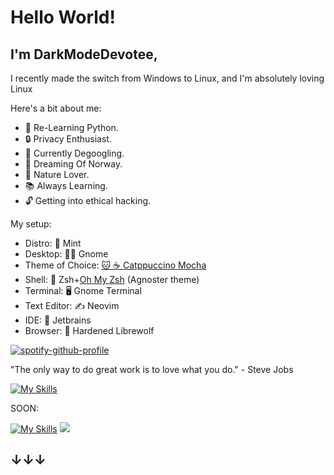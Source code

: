 # Hello World!
## I'm DarkModeDevotee, 
I recently made the switch from Windows to Linux, and I'm absolutely loving Linux 

Here's a bit about me:

- 🌱 Re-Learning Python.
- 🔒 Privacy Enthusiast.
- 🛑 Currently Degoogling.
- 🌌 Dreaming Of Norway.
- 🌲 Nature Lover.
- 📚 Always Learning.
- 🔓 Getting into ethical hacking.


My setup:
- Distro: 🌿 Mint
- Desktop: 🧙‍♂️ Gnome
- Theme of Choice: [🐱 ☕️ Catppuccino Mocha](https://github.com/catppuccin/catppuccin)
- Shell: 🐚 Zsh+[Oh My Zsh](https://github.com/ohmyzsh/ohmyzsh) (Agnoster theme)
- Terminal: 🖥️ Gnome Terminal
- Text Editor: ✍️ Neovim
- IDE: 🧠 Jetbrains
- Browser: 🦊 Hardened Librewolf

[![spotify-github-profile](https://spotify-github-profile.vercel.app/api/view?uid=31eqq5xxgji4ywbcei7345374b6m&cover_image=true&theme=default&show_offline=true&background_color=121212&interchange=true&bar_color=ffffff&bar_color_cover=true)](https://spotify-github-profile.vercel.app/api/view?uid=31eqq5xxgji4ywbcei7345374b6m&redirect=true)

"The only way to do great work is to love what you do." - Steve Jobs 

[![My Skills](https://skillicons.dev/icons?i=md,neovim,linux,unreal,py,idea)](https://skillicons.dev)

SOON:

[![My Skills](https://skillicons.dev/icons?i=bash,lua)](https://skillicons.dev)
![](https://hit.yhype.me/github/profile?user_id=84683430)
## ↓↓↓

